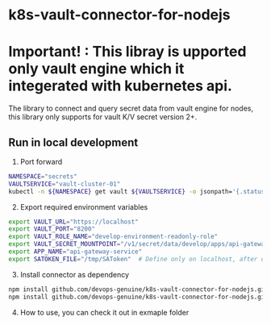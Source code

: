 # k8s-vault-connector-for-nodejs

# Important! : This libray is upported only vault engine which it integerated with kubernetes api.

The library to connect and query secret data from vault engine for nodes, this library only supports for vault K/V secret version 2+.

## Run in local development
1) Port forward
```sh
NAMESPACE="secrets"
VAULTSERVICE="vault-cluster-01"
kubectl -n ${NAMESPACE} get vault ${VAULTSERVICE} -o jsonpath='{.status.vaultStatus.active}' | xargs -0 -I {} kubectl -n ${NAMESPACE} port-forward {} 8200
```

2) Export required environment variables
```sh
export VAULT_URL="https://localhost"
export VAULT_PORT="8200"
export VAULT_ROLE_NAME="develop-environment-readonly-role"
export VAULT_SECRET_MOUNTPOINT="/v1/secret/data/develop/apps/api-gateway-service"
export APP_NAME="api-gateway-service"
export SATOKEN_FILE="/tmp/SAToken"  # Define only on localhost, after deployed to kubenetes, automatic use /var/run/secrets/kubernetes.io/serviceaccount/token
```
3) Install connector as dependency
```sh
npm install github.com/devops-genuine/k8s-vault-connector-for-nodejs.git#<RELEASE_VERSION>
npm install github.com/devops-genuine/k8s-vault-connector-for-nodejs.git#1.0.0
```
4) How to use, you can check it out in exmaple folder